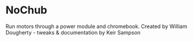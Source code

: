 # NoChub
Run motors through a power module and chromebook. Created by William Dougherty - tweaks &amp; documentation by Keir Sampson
